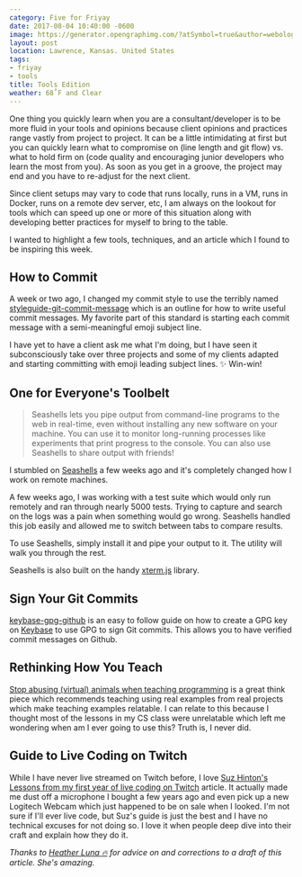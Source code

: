 ```yaml
---
category: Five for Friyay
date: 2017-08-04 10:40:00 -0600
image: https://generator.opengraphimg.com/?atSymbol=true&author=webology&authorSize=text-2xl&style=modern&tags=friyay%2Ctools&title=Tools+Edition
layout: post
location: Lawrence, Kansas. United States
tags:
- friyay
- tools
title: Tools Edition
weather: 68˚F and Clear
---
```


One thing you quickly learn when you are a consultant/developer is to be more fluid in your tools and opinions because client opinions and practices range vastly from project to project. It can be a little intimidating at first but you can quickly learn what to compromise on (line length and git flow) vs. what to hold firm on (code quality and encouraging junior developers who learn the most from you). As soon as you get in a groove, the project may end and you have to re-adjust for the next client.

Since client setups may vary to code that runs locally, runs in a VM, runs in Docker, runs on a remote dev server, etc, I am always on the lookout for tools which can speed up one or more of this situation along with developing better practices for myself to bring to the table. 

I wanted to highlight a few tools, techniques, and an article which I found to be inspiring this week.

## How to Commit

A week or two ago, I changed my commit style to use the terribly named [styleguide-git-commit-message](https://github.com/slashsBin/styleguide-git-commit-message) which is an outline for how to write useful commit messages. My favorite part of this standard is starting each commit message with a semi-meaningful emoji subject line. 

I have yet to have a client ask me what I'm doing, but I have seen it subconsciously take over three projects and some of my clients adapted and starting committing with emoji leading subject lines. :sparkles: Win-win!

## One for Everyone's Toolbelt

> Seashells lets you pipe output from command-line programs to the web in real-time, even without installing any new software on your machine. You can use it to monitor long-running processes like experiments that print progress to the console. You can also use Seashells to share output with friends!

I stumbled on [Seashells](https://seashells.io/) a few weeks ago and it's completely changed how I work on remote machines. 

A few weeks ago, I was working with a test suite which would only run remotely and ran through nearly 5000 tests. Trying to capture and search on the logs was a pain when something would go wrong. Seashells handled this job easily and allowed me to switch between tabs to compare results. 

To use Seashells, simply install it and pipe your output to it. The utility will walk you through the rest. 

Seashells is also built on the handy [xterm.js](https://github.com/sourcelair/xterm.js) library.

## Sign Your Git Commits

[keybase-gpg-github](https://github.com/pstadler/keybase-gpg-github) is an easy to follow guide on how to create a GPG key on [Keybase](https://keybase.io/) to use GPG to sign Git commits. This allows you to have verified commit messages on Github.

## Rethinking How You Teach

[Stop abusing (virtual) animals when teaching programming](https://hackernoon.com/stop-abusing-virtual-animals-when-teaching-programming-a64adc93525a) is a great think piece which recommends teaching using real examples from real projects which make teaching examples relatable. I can relate to this because I thought most of the lessons in my CS class were unrelatable which left me wondering when am I ever going to use this? Truth is, I never did.

## Guide to Live Coding on Twitch

While I have never live streamed on Twitch before, I love [Suz Hinton's](https://twitter.com/noopkat) [Lessons from my first year of live coding on Twitch](https://medium.freecodecamp.org/lessons-from-my-first-year-of-live-coding-on-twitch-41a32e2f41c1) article. It actually made me dust off a microphone I bought a few years ago and even pick up a new Logitech Webcam which just happened to be on sale when I looked. I'm not sure if I'll ever live code, but Suz's guide is just the best and I have no technical excuses for not doing so. I love it when people deep dive into their craft and explain how they do it.

*Thanks to [Heather Luna :fire:](https://twitter.com/h34th3r329) for advice on and corrections to a draft of this article. She's amazing.*